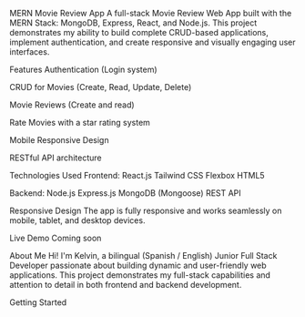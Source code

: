 MERN Movie Review App
A full-stack Movie Review Web App built with the MERN Stack: MongoDB, Express, React, and Node.js. This project demonstrates my ability to build complete CRUD-based applications, implement authentication, and create responsive and visually engaging user interfaces.

Features
Authentication (Login system)

CRUD for Movies (Create, Read, Update, Delete)

Movie Reviews (Create and read)

Rate Movies with a star rating system

Mobile Responsive Design

RESTful API architecture

Technologies Used
Frontend:
React.js
Tailwind CSS
Flexbox
HTML5

Backend:
Node.js
Express.js
MongoDB (Mongoose)
REST API

Responsive Design
The app is fully responsive and works seamlessly on mobile, tablet, and desktop devices.

Live Demo
Coming soon

About Me
Hi! I'm Kelvin, a bilingual (Spanish / English) Junior Full Stack Developer passionate about building dynamic and user-friendly web applications. This project demonstrates my full-stack capabilities and attention to detail in both frontend and backend development.

Getting Started

